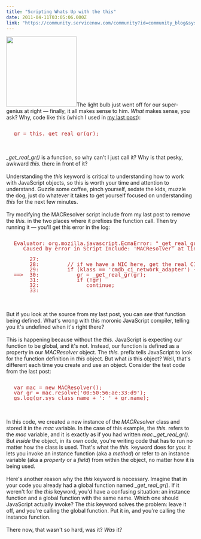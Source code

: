 ```yaml
---
title: "Scripting Whats Up with the this"
date: 2011-04-11T03:05:06.000Z
link: "https://community.servicenow.com/community?id=community_blog&sys_id=51cdeea9dbd0dbc01dcaf3231f9619a5"
---
```

<p><img  alt="" class="jive-image" src="883b494edb90d304b322f4621f96196c.iix" style="width: auto; height: 188px;" />The light bulb just went off for our super-genius at right — finally, it all makes sense to him. <i>What</i> makes sense, you ask? Why, code like this (which I used in <a title="lightlyLoony/blog/2011/4/8/2065" href="/community?id=community_blog&sys_id=45edeae9dbd0dbc01dcaf3231f9619b2">my last post</a>):<br /><pre style="margin-left:20px;line-height:1;color:FireBrick;"><br />gr = this._get_real_gr(gr);</pre><br /><br /><i>_get_real_gr()</i> is a function, so why can't I just call it? Why is that pesky, awkward <i>this.</i> there in front of it?<br /><!--break--><br />Understanding the <i>this</i> keyword is critical to understanding how to work with JavaScript objects, so this is worth your time and attention to understand. Guzzle some coffee, pinch yourself, sedate the kids, muzzle the dog, just do whatever it takes to get yourself focused on understanding <i>this</i> for the next few minutes.<br /><br />Try modifying the MACResolver script include from my last post to remove the <i>this.</i> in the two places where it prefixes the function call. Then try running it — you'll get this error in the log:<br /><pre style="margin-left:20px;line-height:1;color:FireBrick;"><br />Evaluator: org.mozilla.javascript.EcmaError: "_get_real_gr" is not defined.<br />   Caused by error in Script Include: 'MACResolver' at line 30<br /><br />     27:<br />     28:         // if we have a NIC here, get the real CI...<br />     29:         if (klass == 'cmdb_ci_network_adapter') {<br />==&gt;  30:            gr = _get_real_gr(gr);<br />     31:            if (!gr)<br />     32:               continue;<br />     33:</pre><br /><br />But if you look at the source from my last post, you can <i>see</i> that function being defined. What's wrong with this moronic JavaScript compiler, telling you it's undefined when it's right there?<br /><br />This is happening because without the <i>this.</i> JavaScript is expecting our function to be global, and it's not. Instead, our function is defined as a property in our <i>MACResolver</i> object. The <i>this.</i> prefix tells JavaScript to look for the function definition in <i>this</i> object. But what <i>is</i> this object? Well, that's different each time you create and use an object. Consider the test code from the last post:<br /><pre style="margin-left:20px;line-height:1;color:FireBrick;"><br />var mac = new MACResolver();<br />var gr = mac.resolve('00:50:56:ae:33:d9');<br />gs.log(gr.sys_class_name + ': ' + gr.name);</pre><br /><br />In this code, we created a new instance of the <i>MACResolver</i> class and stored it in the <i>mac</i> variable. In the case of this example, the <i>this.</i> refers to the <i>mac</i> variable, and it is exactly as if you had written <i>mac._get_real_gr()</i>. But <i>inside</i> the object, in its own code, you're writing code that has to run no matter how the class is used. That's what the <i>this.</i> keyword does for you: it lets you invoke an instance function (aka a <i>method</i>) or refer to an instance variable (aka a <i>property</i> or a <i>field</i>) from within the object, no matter how it is being used.<br /><br />Here's another reason why the <i>this</i> keyword is necessary. Imagine that in your code you already had a global function named <i>_get_real_gr()</i>. If it weren't for the <i>this</i> keyword, you'd have a confusing situation: an instance function and a global function with the same name. Which one should JavaScript actually invoke? The <i>this</i> keyword solves the problem: leave it off, and you're calling the global function. Put it in, and you're calling the instance function.<br /><br />There now, that wasn't so hard, was it? <i>Was</i> it?</p>